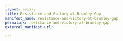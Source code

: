 ```yaml
---
layout: aviary
title: Resistance and Victory at Brumley Gap
manifest_name: resistance-and-victory-at-brumley-gap
permalink: resistance-and-victory-at-brumley-gap
external_manifest_url: 

---
```

<!-- Add an essay or interpretive material below this line,
using HTML or markdown.  Do not modify this file above this line -->
